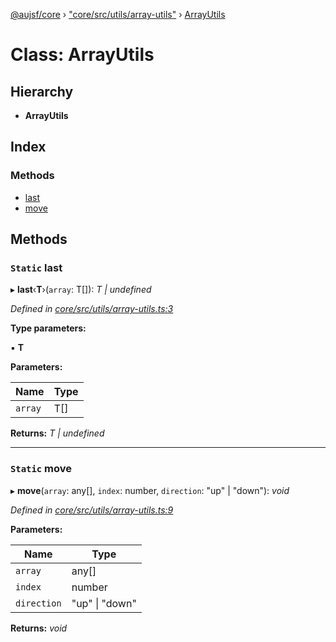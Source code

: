 [@aujsf/core](../README.md) › ["core/src/utils/array-utils"](../modules/_core_src_utils_array_utils_.md) › [ArrayUtils](_core_src_utils_array_utils_.arrayutils.md)

# Class: ArrayUtils

## Hierarchy

* **ArrayUtils**

## Index

### Methods

* [last](_core_src_utils_array_utils_.arrayutils.md#static-last)
* [move](_core_src_utils_array_utils_.arrayutils.md#static-move)

## Methods

### `Static` last

▸ **last**‹**T**›(`array`: T[]): *T | undefined*

*Defined in [core/src/utils/array-utils.ts:3](https://github.com/jbockle/au-jsonschema-form/blob/05b11cf/packages/core/src/utils/array-utils.ts#L3)*

**Type parameters:**

▪ **T**

**Parameters:**

Name | Type |
------ | ------ |
`array` | T[] |

**Returns:** *T | undefined*

___

### `Static` move

▸ **move**(`array`: any[], `index`: number, `direction`: "up" | "down"): *void*

*Defined in [core/src/utils/array-utils.ts:9](https://github.com/jbockle/au-jsonschema-form/blob/05b11cf/packages/core/src/utils/array-utils.ts#L9)*

**Parameters:**

Name | Type |
------ | ------ |
`array` | any[] |
`index` | number |
`direction` | "up" &#124; "down" |

**Returns:** *void*
